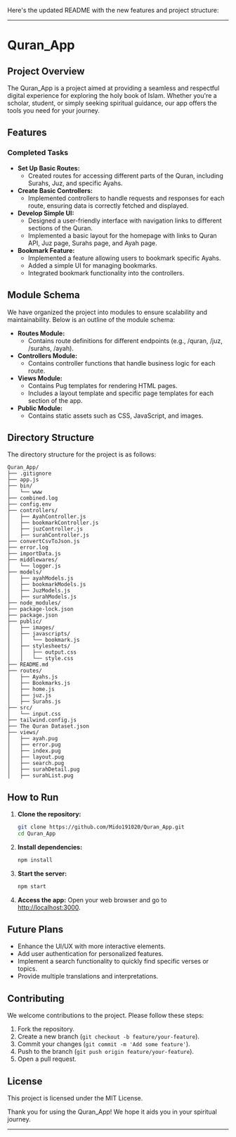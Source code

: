 Here's the updated README with the new features and project structure:

---

# Quran_App

## Project Overview
The Quran_App is a project aimed at providing a seamless and respectful digital experience for exploring the holy book of Islam. Whether you're a scholar, student, or simply seeking spiritual guidance, our app offers the tools you need for your journey.

## Features

### Completed Tasks
- **Set Up Basic Routes:**
  - Created routes for accessing different parts of the Quran, including Surahs, Juz, and specific Ayahs.
- **Create Basic Controllers:**
  - Implemented controllers to handle requests and responses for each route, ensuring data is correctly fetched and displayed.
- **Develop Simple UI:**
  - Designed a user-friendly interface with navigation links to different sections of the Quran.
  - Implemented a basic layout for the homepage with links to Quran API, Juz page, Surahs page, and Ayah page.
- **Bookmark Feature:**
  - Implemented a feature allowing users to bookmark specific Ayahs.
  - Added a simple UI for managing bookmarks.
  - Integrated bookmark functionality into the controllers.

## Module Schema
We have organized the project into modules to ensure scalability and maintainability. Below is an outline of the module schema:

- **Routes Module:**
  - Contains route definitions for different endpoints (e.g., /quran, /juz, /surahs, /ayah).
- **Controllers Module:**
  - Contains controller functions that handle business logic for each route.
- **Views Module:**
  - Contains Pug templates for rendering HTML pages.
  - Includes a layout template and specific page templates for each section of the app.
- **Public Module:**
  - Contains static assets such as CSS, JavaScript, and images.

## Directory Structure
The directory structure for the project is as follows:

```
Quran_App/
├── .gitignore
├── app.js
├── bin/
│   └── www
├── combined.log
├── config.env
├── controllers/
│   ├── AyahController.js
│   ├── bookmarkController.js
│   ├── juzController.js
│   ├── surahController.js
├── convertCsvToJson.js
├── error.log
├── importData.js
├── middlewares/
│   └── logger.js
├── models/
│   ├── ayahModels.js
│   ├── bookmarkModels.js
│   ├── JuzModels.js
│   ├── surahModels.js
├── node_modules/
├── package-lock.json
├── package.json
├── public/
│   ├── images/
│   ├── javascripts/
│   │   └── bookmark.js
│   ├── stylesheets/
│   │   ├── output.css
│   │   └── style.css
├── README.md
├── routes/
│   ├── Ayahs.js
│   ├── Bookmarks.js
│   ├── home.js
│   ├── juz.js
│   ├── Surahs.js
├── src/
│   └── input.css
├── tailwind.config.js
├── The Quran Dataset.json
├── views/
│   ├── ayah.pug
│   ├── error.pug
│   ├── index.pug
│   ├── layout.pug
│   ├── search.pug
│   ├── surahDetail.pug
│   ├── surahList.pug
```

## How to Run

1. **Clone the repository:**
    ```bash
    git clone https://github.com/Mido191020/Quran_App.git
    cd Quran_App
    ```
2. **Install dependencies:**
    ```bash
    npm install
    ```
3. **Start the server:**
    ```bash
    npm start
    ```
4. **Access the app:**
    Open your web browser and go to [http://localhost:3000](http://localhost:3000).

## Future Plans
- Enhance the UI/UX with more interactive elements.
- Add user authentication for personalized features.
- Implement a search functionality to quickly find specific verses or topics.
- Provide multiple translations and interpretations.

## Contributing
We welcome contributions to the project. Please follow these steps:

1. Fork the repository.
2. Create a new branch (`git checkout -b feature/your-feature`).
3. Commit your changes (`git commit -m 'Add some feature'`).
4. Push to the branch (`git push origin feature/your-feature`).
5. Open a pull request.

## License
This project is licensed under the MIT License.

Thank you for using the Quran_App! We hope it aids you in your spiritual journey.

---
